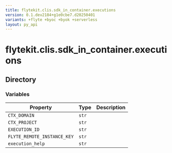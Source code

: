 ```yaml
---
title: flytekit.clis.sdk_in_container.executions
version: 0.1.dev2184+g1e0cbe7.d20250401
variants: +flyte +byoc +byok +serverless
layout: py_api
---
```


# flytekit.clis.sdk_in_container.executions

## Directory

### Variables

| Property | Type | Description |
|-|-|-|
| `CTX_DOMAIN` | `str` |  |
| `CTX_PROJECT` | `str` |  |
| `EXECUTION_ID` | `str` |  |
| `FLYTE_REMOTE_INSTANCE_KEY` | `str` |  |
| `execution_help` | `str` |  |


